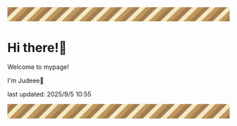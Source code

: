 <!-- Header image -->
<img src="./pokemon/pokemon_8.png" width="1000">

# Hi there!👋

Welcome to mypage!

I'm Judeee🐷

last updated: 2025/9/5 10:55

<!-- Footer image -->
<img src="./pokemon/pokemon_8.png" width="1000">
